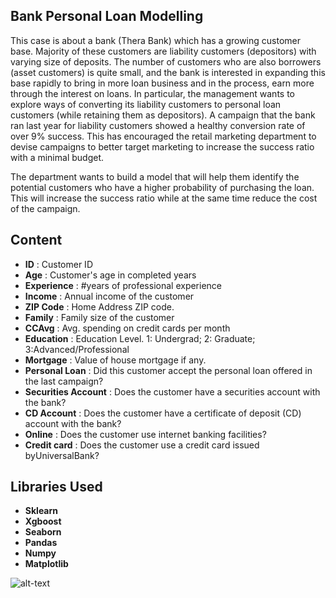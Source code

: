 ## Bank Personal Loan Modelling

This case is about a bank (Thera Bank) which has a growing customer base. Majority of these customers are liability customers (depositors) with varying size of deposits. The number of customers who are also borrowers (asset customers) is quite small, and the bank is interested in expanding this base rapidly to bring in more loan business and in the process, earn more through the interest on loans. In particular, the management wants to explore ways of converting its liability customers to personal loan customers (while retaining them as depositors). A campaign that the bank ran last year for liability customers showed a healthy conversion rate of over 9% success. This has encouraged the retail marketing department to devise campaigns to better target marketing to increase the success ratio with a minimal budget.

The department wants to build a model that will help them identify the potential customers who have a higher probability of purchasing the loan. This will increase the success ratio while at the same time reduce the cost of the campaign.

## Content

* **ID** : Customer ID
* **Age** : Customer's age in completed years
* **Experience** : #years of professional experience
* **Income** : Annual income of the customer 
* **ZIP Code** : Home Address ZIP code.
* **Family** : Family size of the customer
* **CCAvg** : Avg. spending on credit cards per month 
* **Education** : Education Level. 1: Undergrad; 2: Graduate; 3:Advanced/Professional
* **Mortgage** : Value of house mortgage if any. 
* **Personal Loan** : Did this customer accept the personal loan offered in the last campaign?
* **Securities Account** : Does the customer have a securities account with the bank?
* **CD Account** : Does the customer have a certificate of deposit (CD) account with the bank?
* **Online** : Does the customer use internet banking facilities?
* **Credit card** : Does the customer use a credit card issued byUniversalBank?

## Libraries Used

* **Sklearn**
* **Xgboost**
* **Seaborn**
* **Pandas**
* **Numpy**
* **Matplotlib**

![alt-text](https://github.com/emreyesilyurt/personal_loans_modelling/blob/master/images/corr.png?raw=true)
